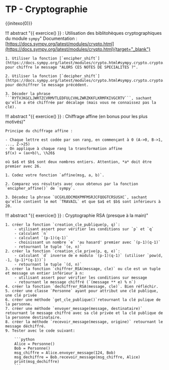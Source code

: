 # TP - Cryptographie

{{initexo(0)}}



!!! abstract "{{ exercice() }} : Utilisation des biblitohèques cryptographiques du module ```sympy```"
    Documentation : [https://docs.sympy.org/latest/modules/crypto.html](https://docs.sympy.org/latest/modules/crypto.html){target="_blank"}

    1. Utiliser la fonction [`encipher_shift`](https://docs.sympy.org/latest/modules/crypto.html#sympy.crypto.crypto.encipher_shift) pour chiffre le message "ALORS CES NOTES DE SPECIALITES ?".

    2. Utiliser la fonction [`decipher_shift`](https://docs.sympy.org/latest/modules/crypto.html#sympy.crypto.crypto.decipher_shift) pour déchiffrer le message précédent.

    3. Décoder la phrase ```RYTVJKGCLJWRTZCVRMVTLEDFULCVHLZWRZKKFLKRMFKIVGCRTV```, sachant qu'elle a été chiffrée par décalage (mais vous ne connaissez pas la clé).


<!-- ??? tip "correction"
        ```python linenums='1'
        from sympy.crypto.crypto import encipher_affine

        msg = 'RYTVJKGCLJWRTZCVRMVTLEDFULCVHLZWRZKKFLKRMFKIVGCRTV'

        for cle in range(26):
            phrase = decipher_shift(msg, cle)
            print(phrase)
        ``` -->


!!! abstract "{{ exercice() }} : Chiffrage affine (en bonus pour les plus motivés)"

    Principe du chiffrage affine :

    - Chaque lettre est codée par son rang, en commençant à 0 (A->0, B->1, ..., Z->25)
    - On applique à chaque rang la transformation affine 
    $f(x) = (ax+b)\, \%26$

    où $a$ et $b$ sont deux nombres entiers. Attention, *a* doit être premier avec 26.

    1. Codez votre fonction `affine(msg, a, b)`.

    2. Comparez vos résultats avec ceux obtenus par la fonction `encipher_affine()` de `sympy`.

    3. Décodez la phrase `UCGXLODCMOXPMFMSRJCFQOGTCRSUSXC`, sachant qu'elle contient le mot `TRAVAIL` et que $a$ et $b$ sont inférieurs à 20.

<!-- ??? tip "correction"
    ```python linenums='1'
    def rang(lettre):
        return ord(lettre) - 65

    def affine(msg, a, b):
        sol = ""
        for lettre in msg:
            rg = rang(lettre)
            nv_rg = (a*rg + b) % 26 #chiffrement affine
            nv_lettre = chr(nv_rg + 65)
            sol += nv_lettre
        return sol
    ``` -->
<!-- ??? tip "correction"
    ```python linenums='1'
    from sympy.crypto.crypto import encipher_affine, decipher_affine
    from math import gcd

    for a in range(1,20):
        for b in range(1,20):
            if gcd(a,26) == 1:
                p = decipher_affine('UCGXLODCMOXPMFMSRJCFQOGTCRSUSXC', (a,b))
                if 'TRAVAIL' in p:
                    print(p)
    ``` -->

!!! abstract "{{ exercice() }} : Cryptographie RSA (presque à la main)"

    1. créer la fonction `creation_cle_publique(p, q)`:
        - utilisant assert pour vérifier les conditions sur `p` et `q`
        - calculant `n`
        - calculant `(p-1)(q-1)`
        - choisissant un nombre `e` 'au hasard' premier avec `(p-1)(q-1)`
        - retournant le tuple `(e, n)`
    2. créer la fonction `creation_cle_prive(p, q, e)`:
        - calculant `d` inverse de e modulo `(p-1)(q-1)` (utiliser `pow(d, -1, (p-1)*(q-1))`)
        - retournant le tuple `(d, n)`
    3. créer la fonction `chiffrer_RSA(message, cle)` ou cle est un tuple et message un entier inférieur à n:
        - utilisant assert pour vérifier les conditions sur message
        - retournant le message chiffré (`(message ** e) % n`)
    4. créer la fonction `dechiffrer_RSA(message, cle)`. Bien réfléchir.
    5. créer une classe `Personne` ayant pour attribut une clé publique, une clé privée
    6. créer une méthode `get_cle_publique()`retournant la clé pulique de la personne.
    7. créer une méthode `envoyer_message(message, destinataire)` retournant le message chiffré avec sa clé privée et la clé publique de la personne destinataire.
    8. créer la méthode `recevoir_message(message, origine)` retournant le message déchiffré.
    9. Tester avec le code suivant:

        ```python
        Alice = Personne()
        Bob = Personne()
        msg_chiffre = Alice.envoyer_message(124, Bob)
        msg_dechiffre = Bob.recevoir_message(msg_chiffre, Alice)
        print(msg_dechiffre)
        ```



<!--     ```python linenums='1'
    import Crypto
    import libnum
    from Crypto.Util.number import bytes_to_long, long_to_bytes
    from Crypto.Random import get_random_bytes 

    bits = 256
    msg = "en NSI on fait de la crypto"

    p = Crypto.Util.number.getPrime(bits, randfunc=get_random_bytes)
    q = Crypto.Util.number.getPrime(bits, randfunc=get_random_bytes)

    n = p * q
    phi = (p - 1) * (q - 1)

    e = 65537  # 65537 est un nombre premier, donc forcément premier avec phi
    d = libnum.invmod(e, phi)  # on calcule l'inverse de e modulo phi

    M = bytes_to_long(msg.encode('utf-8'))

    c = pow(M, e, n) # M puissance e modulo n
    res = pow(c, d, n)

    print(long_to_bytes(res))


    ```

    1. Analysez le programme ci-dessous pour y retrouver chaque étape du chiffrement RSA.
    2. Exécutez le programme et regardez en console le contenu des différentes variables.
    3. Observez les deux lignes qui contiennent les opérations de chiffrement et de déchiffrement : que faut-il changer pour chiffrer avec la clé privée et déchiffrer avec la clé publique ?


??? tip "correction"
    Q3. Il suffit d'inverser ```e``` et ```d```  dans les lignes 20 et 21.

### Exercice 4

En vous servant du code précédent, déchiffrez le message ```58152918114477529438769495136495430966050302170947748011925859233600631318929939319619808279389222131229963717435870597641010567365311762267359794338657867540621133550787677728203831932548041236152866441194127191404729294628415184239755221703677388875259927092794165578604353985011899152968982365630138088486380827379488939561996226754182```  sachant que :

- $e$ vaut 65537.
- $p$ et $q$ sont respectivement les 13èmes et 14èmes nombres de Mersenne.


??? tip "correction"
    ```python linenums='1'
    import Crypto
    import libnum
    from Crypto.Util.number import bytes_to_long, long_to_bytes
    from Crypto.Random import get_random_bytes 

    bits = 256
    msg = "en NSI on fait de la crypto"

    # p = Crypto.Util.number.getPrime(bits, randfunc=get_random_bytes)
    # q = Crypto.Util.number.getPrime(bits, randfunc=get_random_bytes)
    p = 2**521 - 1
    q = 2**607 - 1


    n = p * q
    phi = (p - 1) * (q - 1)

    e = 65537  # 65537 est un nombre premier, donc forcément premier avec phi
    d = libnum.invmod(e, phi)  # on calcule l'inverse de e modulo phi

    # M = bytes_to_long(msg.encode('utf-8'))
    # 
    # c = pow(M, e, n) # M puissance e modulo n

    c = 58152918114477529438769495136495430966050302170947748011925859233600631318929939319619808279389222131229963717435870597641010567365311762267359794338657867540621133550787677728203831932548041236152866441194127191404729294628415184239755221703677388875259927092794165578604353985011899152968982365630138088486380827379488939561996226754182
    res = pow(c, d, n)

    print(long_to_bytes(res))
    ```


### Exercice 5
**module RSA** dans les règles de l'art



```python
from Crypto.PublicKey import RSA
from Crypto.Cipher import PKCS1_OAEP
import binascii

keyPair = RSA.generate(1024)

pubKey = keyPair.publickey()

pubKeyPEM = pubKey.exportKey()

privKeyPEM = keyPair.exportKey()


msg = b'vive la crypto en NSI !'
encryptor = PKCS1_OAEP.new(pubKey)
encrypted = encryptor.encrypt(msg)
print("Encrypted:", binascii.hexlify(encrypted))


decryptor = PKCS1_OAEP.new(keyPair)
decrypted = decryptor.decrypt(encrypted)
print('Decrypted:', decrypted)
```
 -->
